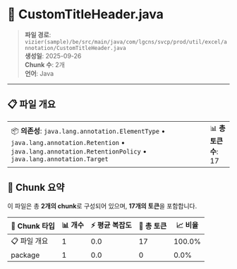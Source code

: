 # 📄 CustomTitleHeader.java

> **파일 경로**: `vizier(sample)/be/src/main/java/com/lgcns/svcp/prod/util/excel/annotation/CustomTitleHeader.java`  
> **생성일**: 2025-09-26  
> **Chunk 수**: 2개  
> **언어**: Java
---


## 📋 파일 개요

| | |
|--|--|
| 📦 **의존성**: `java.lang.annotation.ElementType` • `java.lang.annotation.Retention` • `java.lang.annotation.RetentionPolicy` • `java.lang.annotation.Target` | 📊 **총 토큰 수**: 17 |







## 🧩 Chunk 요약

이 파일은 총 **2개의 chunk**로 구성되어 있으며, **17개의 토큰**을 포함합니다.

| 🧩 Chunk 타입 | 📊 개수 | ⚡ 평균 복잡도 | 📝 총 토큰 | 📈 비율 |
|---------------|--------|-------------|----------|--------|
| 📋 파일 개요 | 1 | 0.0 | 17 | 100.0% |
| package | 1 | 0.0 | 0 | 0.0% |

